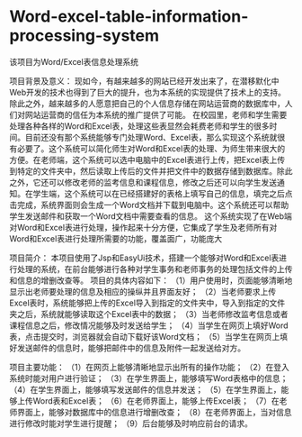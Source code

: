 # Word-excel-table-information-processing-system
该项目为Word/Excel表信息处理系统

项目背景及意义：
    现如今，有越来越多的网站已经开发出来了，在潜移默化中Web开发的技术也得到了巨大的提升，也为本系统的实现提供了技术上的支持。除此之外，越来越多的人愿意把自己的个人信息存储在网站运营商的数据库中，人们对网站运营商的信任为本系统的推广提供了可能。
在校园里，老师和学生需要处理各种各样的Word和Excel表，处理这些表显然会耗费老师和学生的很多时间。目前还没有那个系统能够专门处理Word、Excel表，那么实现这个系统就很有必要了。这个系统可以简化师生对Word和Excel表的处理、为师生带来很大的方便。在老师端，这个系统可以选中电脑中的Excel表进行上传，把Excel表上传到特定的文件夹中，然后读取上传后的文件并把文件中的数据存储到数据库。除此之外，它还可以修改老师的监考信息和课程信息，修改之后还可以向学生发送通知。在学生端，这个系统可以在已经搭建好的表格上填写自己的信息，填完之后点击完成，系统界面则会生成一个Word文档并下载到电脑中。这个系统还可以帮助学生发送邮件和获取一个Word文档中需要查看的信息。
这个系统实现了在Web端对Word和Excel表进行处理，操作起来十分方便，它集成了学生及老师所有对Word和Excel表进行处理所需要的功能，覆盖面广，功能庞大

项目简介：
    本项目使用了Jsp和EasyUi技术，搭建一个能够对Word和Excel表进行处理的系统，在前台能够进行各种对学生事务和老师事务的处理包括文件的上传和信息的增删改查等。
 项目的具体内容如下：
（1）用户使用时，页面能够清晰地显示出老师要处理的信息及相应的操纵并且界面友好；
（2）当老师要求上传Excel表时，系统能够把上传的Excel导入到指定的文件夹中，导入到指定的文件夹之后，系统就能够读取这个Excel表中的数据；
（3）当老师修改监考信息或者课程信息之后，修改情况能够及时发送给学生；
（4）当学生在网页上填好Word表，点击提交时，浏览器就会自动下载好该Word文档；
（5）当学生在网页上填好发送邮件的信息时，能够把邮件中的信息及附件一起发送给对方。

项目主要功能：
（1）在网页上能够清晰地显示出所有的操作功能； 
（2）在登入系统时能对用户进行验证；
（3）在学生界面上，能够填写Word表格中的信息；
（4）在学生界面上，能够填写发送邮件的信息并发送；
（5）在学生界面上，能够上传Word表和Excel表；
（6）在老师界面上，能够上传Excel表；
（7）在老师界面上，能够对数据库中的信息进行增删改查；
（8）在老师界面上，当对信息进行修改时能对学生进行提醒；
（9）后台能够及时响应前台的请求。








